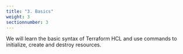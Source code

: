 ```yaml
---
title: "3. Basics"
weight: 3
sectionnumber: 3
---
```


We will learn the basic syntax of Terraform HCL and use commands to initialize, create and destroy resources.

